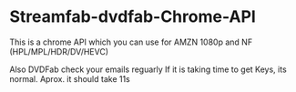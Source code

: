 # Streamfab-dvdfab-Chrome-API
This is a chrome API which you can use for AMZN 1080p and NF (HPL/MPL/HDR/DV/HEVC)

Also DVDFab check your emails reguarly
If it is taking time to get Keys, its normal. Aprox. it should take 11s
